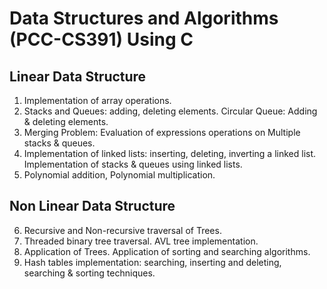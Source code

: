 # Data Structures and Algorithms (PCC-CS391) Using C
## Linear Data Structure
1. Implementation of array operations.
2. Stacks and Queues: adding, deleting elements. Circular Queue: Adding & 
deleting elements.
3. Merging Problem: Evaluation of expressions operations on Multiple stacks & 
queues.
4. Implementation of linked lists: inserting, deleting, inverting a linked list. 
Implementation of stacks & queues using linked lists.
5. Polynomial addition, Polynomial multiplication.
## Non Linear Data Structure
6. Recursive and Non-recursive traversal of Trees.
7. Threaded binary tree traversal. AVL tree implementation.
8. Application of Trees. Application of sorting and searching algorithms.
9. Hash tables implementation: searching, inserting and deleting, searching & 
sorting techniques.